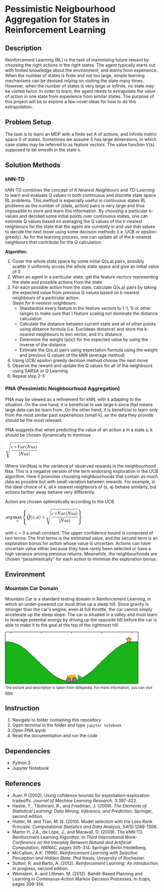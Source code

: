 # Pessimistic Neigbourhood Aggregation for States in Reinforcement Learning

## Description
Reinforcement Learning (RL) is the task of maximising future reward by choosing the right actions in the right states. The agent typically starts out with limited knowledge about the environment, and learns from experience. When the number of states is finite and not too large, simple learning mechanisms can be devised relying on visiting the state many times. However, when the number of states is very large or infinite, no state may be visited twice. In order to learn, the agent needs to extrapolate the value of action in one state from experience from similar states. The purpose of this project will be to explore a few novel ideas for how to do this extrapolation.

## Problem Setup
The task is to learn an MDP with a finite set *A* of actions, and infinite metric space *S* of states. Sometimes we assume S has large dimensions, in which case states may be referred to as feature vectors. The value function V(s) supposed to be smooth in the state s.

## Solution Methods
### kNN-TD
kNN-TD combines the concept of *K Nearest Neighbours* and *TD-Learning* to learn and evaluate Q values in both continuous and discrete state space RL problems. This method is especially useful in continuous states RL problems as the number of (state, action) pairs is very large and thus impossible to store and learn this information. By choosing a particular k-values and decided some initial points over continuous states, one can estimate Q values based on averaging the Q values of the k-nearest neighbours for the state that the agent are currently in and use that values to decide the next move using some decision methods (i.e. UCB or epsilon-greedy). As for the learning process, one can update all of the k-nearest neighbours that contribute for the Q calculation.

**Algorithm:**
1. Cover the whole state space by some initial Q(s,a) pairs, possibly scatter it uniformly across the whole state space and give an initial value of 0  
2. When an agent in a particular state, get the feature vectors representing the state and possible actions from the state
3. For each possible action from the state, calculate Q(s,a) pairs by taking the expected value from previous Q values based on k-nearest neighbours of a particular action.  
*Steps for k-nearest neighbours:*
    - Standardise every feature in the feature vectors to (-1, 1) or other ranges to make sure that 1 feature scaling not dominate the distance calculation
    - Calculate the distance between current state and all of other points using distance formula (i.e. Euclidean distance) and store the k-nearest neighbours to knn vector, and it's distance
    - Determine the weight (p(x)) for the expected value by using the inverse of the distance
    - Estimate the Q(s,a) pairs using expectation formula using the weight and previous Q values of the kNN (average method)
4. Using UCB/ epsilon greedy decision method choose the next move
5. Observe the reward and update the Q values for all of the neighbours using SARSA or Q Learning.
6. Repeat step 2-5

### PNA (Pessimistic Neighbourhood Aggregation)
PNA may be viewed as a refinement for kNN, with k adapting to the situation. On the one hand, it is beneficial to use large k since that means large data can be learn from. On the other hand, it is beneficial to learn only from the most similar past experiences (small k), as the data they provide should be the most relevant.

PNA suggests that when predicting the value of an action a in a state s, k should be chosen dynamically to minimise

![equation](https://github.com/maleakhiw/Pessimistic-Neighbourhood-Aggregation-for-States-in-Reinforcement-Learning/blob/master/variance.jpg)

Where Var(Nsa) is the variance of observed rewards in the neighbourhood Nsa. This is a negative version of the term endorsing exploration in the UCB algorithm. Here it promotes choosing neighbourhoods that contain as much data as possible but with small variation between rewards. For example, in the ideal choice of k, all k nearest neighbours of (s, a) behave similarly, but actions farther away behave very differently.

Action are chosen optimistically according to the UCB

![equation](https://github.com/maleakhiw/Pessimistic-Neighbourhood-Aggregation-for-States-in-Reinforcement-Learning/blob/master/action_selection.jpg)  

with c > 0 a small constant. The upper confidence bound is composed of two terms: The first terms is the estimated value, and the second term is an exploration bonus for action whose value is uncertain. Actions can have uncertain value either because they have rarely been selected or have a high variance among previous returns. Meanwhile, the neighbourhoods are chosen "pessimistically" for each action to minimise the exploration bonus.

## Environment
### Mountain Car Domain
Mountain Car is a standard testing domain in Reinforcement Learning, in which an under-powered car must drive up a steep hill. Since gravity is stronger than the car's engine, even at full throttle, the car cannot simply accelerate up the steep slope. The car is situated in a valley and must learn to leverage potential energy by driving up the opposite hill before the car is able to make it to the goal at the top of the rightmost hill.

![Mountain Car](https://github.com/maleakhiw/Pessimistic-Neighbourhood-Aggregation-for-States-in-Reinforcement-Learning/blob/master/mountain-car.png)    
<small>The picture and description is taken from Wikipedia. For more information, you can visit <a href="https://en.wikipedia.org/wiki/Mountain_car_problem">here</a></small>

## Instruction
1. Navigate to folder containing this repository
2. Open terminal in the folder and type ```jupyter notebook```
3. Open PNA.ipynb
4. Read the documentation and run the code

## Dependencies
- Python 3
- Jupyter Notebook

## References
- Auer, P.(2002). Using cofidence bounds for exploitation-exploration tradeoffs. *Journal of Machine Learning Research,* 3:397-422.
- Hastie, T., Tibshirani, R., and Friedman, J. (2009). *The Elements of Statistical Learning: Data Mining, Inference, and Prediction.* Springer, second edition.
- Hutter, M. and Tran, M. N. (2010). Model selection with the Loss Rank Principle. *Computational Statistics and Data Analysis,* 54(5):1288-1306.
- Martin H, J.A., de Lope, J., and Maravall, D. (2009). The kNN-TD Reinforcment Learning Algorithm. In *Third International Work-Conference on the Interplay Between Natural and Artificial Computation, IWINAC,* pages 305-314. Springer Berlin Heidelberg.
- McCallum, A.K. (1996). *Reinforcement Learning with Selective Perception and Hidden State.* Phd thesis, University of Rochester.
- Sutton, R. and Barto, A. (2012). *Reinforcement Learning: An introduction.* In progress, second edition.
- Weinstein, A. and Littman, M. (2012). Bandit-Based Planning and Learning in Continuous-Action Markov Decision Processes. In *Icaps*, pages 306-314.
